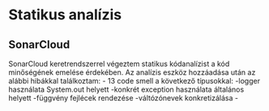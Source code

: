 # Statikus analízis
## SonarCloud

SonarCloud keretrendszerrel végeztem statikus kódanalízist a kód minőségének emelése érdekében. Az analízis eszköz hozzáadása után az alábbi hibákkal találkoztam:
    - 13 code smell a következő típusokkal: -logger használata System.out helyett
                                            -konkrét exception használata általános helyett
                                            -függvény fejlécek rendezése
                                            -váltózónevek konkretizálása
                                            -
